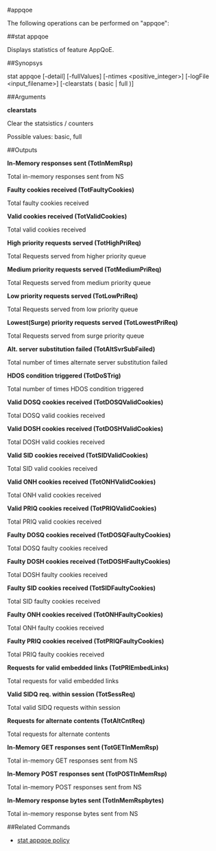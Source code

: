 #appqoe

The following operations can be performed on "appqoe":


##stat appqoe

Displays statistics of feature AppQoE.


##Synopsys

stat appqoe [-detail] [-fullValues] [-ntimes &lt;positive_integer>] [-logFile &lt;input_filename>] [-clearstats ( basic | full )]


##Arguments

<b>clearstats</b>
Clear the statsistics / counters
Possible values: basic, full



##Outputs

<b>In-Memory responses sent (TotInMemRsp)</b>
Total in-memory responses sent from NS

<b>Faulty cookies received (TotFaultyCookies)</b>
Total faulty cookies received

<b>Valid cookies received (TotValidCookies)</b>
Total valid cookies received

<b>High priority requests served (TotHighPriReq)</b>
Total Requests served from higher priority queue

<b>Medium priority requests served (TotMediumPriReq)</b>
Total Requests served from medium priority queue

<b>Low priority requests served (TotLowPriReq)</b>
Total Requests served from low priority queue

<b>Lowest(Surge) priority requests served (TotLowestPriReq)</b>
Total Requests served from surge priority queue

<b>Alt. server substitution failed (TotAltSvrSubFailed)</b>
Total number of times alternate server substitution failed

<b>HDOS condition triggered (TotDoSTrig)</b>
Total number of times HDOS condition triggered

<b>Valid DOSQ cookies received (TotDOSQValidCookies)</b>
Total DOSQ valid cookies received

<b>Valid DOSH cookies received (TotDOSHValidCookies)</b>
Total DOSH valid cookies received

<b>Valid SID cookies received (TotSIDValidCookies)</b>
Total SID valid cookies received

<b>Valid ONH cookies received (TotONHValidCookies)</b>
Total ONH valid cookies received

<b>Valid PRIQ cookies received (TotPRIQValidCookies)</b>
Total PRIQ valid cookies received

<b>Faulty DOSQ cookies received (TotDOSQFaultyCookies)</b>
Total DOSQ faulty cookies received

<b>Faulty DOSH cookies received (TotDOSHFaultyCookies)</b>
Total DOSH faulty cookies received

<b>Faulty SID cookies received (TotSIDFaultyCookies)</b>
Total SID faulty cookies received

<b>Faulty ONH cookies received (TotONHFaultyCookies)</b>
Total ONH faulty cookies received

<b>Faulty PRIQ cookies received (TotPRIQFaultyCookies)</b>
Total PRIQ faulty cookies received

<b>Requests for valid embedded links (TotPRIEmbedLinks)</b>
Total requests for valid embedded links

<b>Valid SIDQ req. within session (TotSessReq)</b>
Total valid SIDQ requests within session

<b>Requests for alternate contents (TotAltCntReq)</b>
Total requests for alternate contents

<b>In-Memory GET responses sent (TotGETInMemRsp)</b>
Total in-memory GET responses sent from NS

<b>In-Memory POST responses sent (TotPOSTInMemRsp)</b>
Total in-memory POST responses sent from NS

<b>In-Memory response bytes sent (TotInMemRspbytes)</b>
Total in-memory response bytes sent from NS



##Related Commands

<ul><li><a href="../../../l#stat-appqoe-p/l#stat-appqoe-p">stat appqoe policy</a></li></ul>



